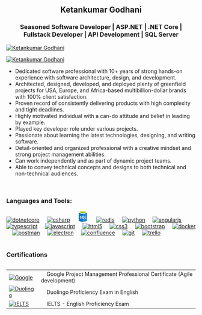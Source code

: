 <h2 align="center">Ketankumar Godhani</h2>
<h3 align="center">Seasoned Software Developer | ASP.NET | .NET Core | Fullstack Developer | API Development | SQL Server</h3>
<p align="left"><a href="https://github.com/godhaniketan"><img src="https://komarev.com/ghpvc/?username=godhaniketan&label=Profile%20views&color=0e75b6&style=flat" alt="Ketankumar Godhani" /></a></p>
<p align="left"> <a href="https://github.com/godhaniketan"><img src="https://github-profile-trophy.vercel.app/?username=godhaniketan" alt="Ketankumar Godhani" /></a> </p>

<p>
  <ul>
    <li>Dedicated software professional with 10+ years of strong hands-on experience with software architecture, design, and development.</li>
    <li>Architected, designed, developed, and deployed plenty of greenfield projects for USA, Europe, and Africa-based multibillion-dollar brands with 100% client satisfaction.</li>
    <li>Proven record of consistently delivering products with high complexity and tight deadlines.</li>
    <li>Highly motivated individual with a can-do attitude and belief in leading by example.</li>
    <li>Played key developer role under various projects.</li>
    <li>Passionate about learning the latest technologies, designing, and writing software.</li>
    <li>Detail-oriented and organized professional with a creative mindset and strong project management abilities.</li>
    <li> Can work independently and as part of dynamic project teams.</li>
    <li>Able to convey technical concepts and designs to both technical and non-technical audiences.</li>
  </ul>
</p>

<br>
<h3 align="left">Languages and Tools:</h3>
<div align="left">
  <a href="https://github.com/godhaniketan"><img src="https://cdn.jsdelivr.net/gh/devicons/devicon/icons/dotnetcore/dotnetcore-original.svg" height="30" alt="dotnetcore"  /></a>
  <a href="https://github.com/godhaniketan"><img width="12" /></a>
  <a href="https://github.com/godhaniketan"><img src="https://cdn.jsdelivr.net/gh/devicons/devicon/icons/csharp/csharp-original.svg" height="30" alt="csharp"  /></a>
  <a href="https://github.com/godhaniketan"><img width="12" /></a>
  <a href="https://github.com/godhaniketan"><img src="https://raw.githubusercontent.com/godhaniketan/godhaniketan/refs/heads/main/Azure_Sql_Server.webp" height="30" alt="microsoftsqlserver"  /></a>
  <a href="https://github.com/godhaniketan"><img width="12" /></a>
  <a href="https://github.com/godhaniketan"><img src="https://skillicons.dev/icons?i=redis" height="30" alt="redis"  /></a>
  <a href="https://github.com/godhaniketan"><img width="12" /></a>
  <a href="https://github.com/godhaniketan"><img src="https://cdn.jsdelivr.net/gh/devicons/devicon/icons/python/python-original.svg" height="30" alt="python"  /></a>
  <a href="https://github.com/godhaniketan"><img width="12" /></a>
  <a href="https://github.com/godhaniketan"><img src="https://cdn.simpleicons.org/angular/DD0031" height="30" alt="angularjs"  /></a>
  <a href="https://github.com/godhaniketan"><img width="12" /></a>
  <a href="https://github.com/godhaniketan"><img src="https://cdn.jsdelivr.net/gh/devicons/devicon/icons/typescript/typescript-original.svg" height="30" alt="typescript"  /></a>
  <a href="https://github.com/godhaniketan"><img width="12" /></a>
  <a href="https://github.com/godhaniketan"><img src="https://cdn.jsdelivr.net/gh/devicons/devicon/icons/javascript/javascript-original.svg" height="30" alt="javascript"  /></a>
  <a href="https://github.com/godhaniketan"><img width="12" /></a>
  <a href="https://github.com/godhaniketan"><img src="https://cdn.jsdelivr.net/gh/devicons/devicon/icons/html5/html5-original.svg" height="30" alt="html5"  /></a>
  <a href="https://github.com/godhaniketan"><img width="12" /></a>
  <a href="https://github.com/godhaniketan"><img src="https://cdn.jsdelivr.net/gh/devicons/devicon/icons/css3/css3-original.svg" height="30" alt="css3"  /></a>
  <a href="https://github.com/godhaniketan"><img width="12" /></a>
  <a href="https://github.com/godhaniketan"><img src="https://cdn.simpleicons.org/bootstrap/7952B3" height="30" alt="bootstrap"  /></a>
  <a href="https://github.com/godhaniketan"><img width="12" /></a>
  <a href="https://github.com/godhaniketan"><img src="https://cdn.simpleicons.org/docker/2496ED" height="30" alt="docker"  /></a>
  <a href="https://github.com/godhaniketan"><img width="12" /></a>
  <a href="https://github.com/godhaniketan"><img src="https://cdn.simpleicons.org/postman/FF6C37" height="30" alt="postman"  /></a>
  <a href="https://github.com/godhaniketan"><img width="12" /></a>
  <a href="https://github.com/godhaniketan"><img src="https://skillicons.dev/icons?i=electron" height="30" alt="electron"  /></a>
  <a href="https://github.com/godhaniketan"><img width="12" /></a>
  <a href="https://github.com/godhaniketan"><img src="https://cdn.simpleicons.org/confluence/172B4D" height="30" alt="confluence"  /></a>
  <a href="https://github.com/godhaniketan"><img width="12" /></a>
  <a href="https://github.com/godhaniketan"><img src="https://cdn.simpleicons.org/git/F05032" height="30" alt="git"  /></a>
  <a href="https://github.com/godhaniketan"><img width="12" /></a>
  <a href="https://github.com/godhaniketan"><img src="https://cdn.simpleicons.org/trello/0052CC" height="30" alt="trello"  /></a>
</div>

<br>
<h3 align="left">Certifications</h3>
<table align="left" border="0" width=100%>
	<tr>
		<td>
			<a href="https://github.com/godhaniketan">
				<img width="70" height="70" src="https://img.icons8.com/color/48/google-logo.png" alt="Google"/>
			</a>
		</td>
		<td cellspacing="20">
			<div>&nbsp;&nbsp;&nbsp; Google Project Management Professional Certificate (Agile development)</div>
		</td>
	</tr>
	<tr>
		<td>
			<a href="https://github.com/godhaniketan">
				<img src="https://cdn.simpleicons.org/duolingo/78C900" height="70" alt="Duolingo">
			</a>
		</td>
		<td cellspacing="20">
			<div>&nbsp;&nbsp;&nbsp; Duolingo Proficiency Exam in English</div>
		</td>
	</tr>
	<tr>
		<td>
			<a href="https://github.com/godhaniketan">
				<img width="70" height="70" src="https://img.icons8.com/color/70/ielts.png" alt="IELTS"/>
			</a>
		</td>
		<td cellspacing="20">
			<div>&nbsp;&nbsp;&nbsp; IELTS - English Proficiency Exam</div>
		</td>
	</tr>
</table>

<br>




